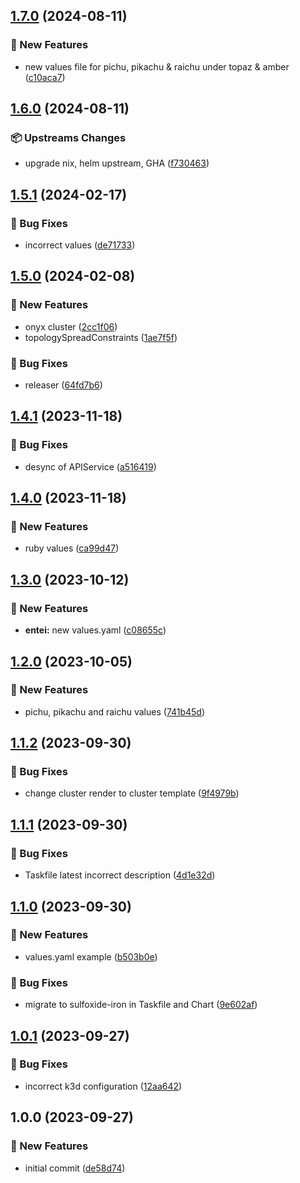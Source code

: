 ## [1.7.0](https://github.com/AtomiCloud/sulfoxide.iron/compare/v1.6.0...v1.7.0) (2024-08-11)


### 🚀 New Features

* new values file for pichu, pikachu & raichu under topaz & amber ([c10aca7](https://github.com/AtomiCloud/sulfoxide.iron/commit/c10aca70c0cef5d51e1855f7e725625fb011579d))

## [1.6.0](https://github.com/AtomiCloud/sulfoxide.iron/compare/v1.5.1...v1.6.0) (2024-08-11)


### 📦 Upstreams Changes

* upgrade nix, helm upstream, GHA ([f730463](https://github.com/AtomiCloud/sulfoxide.iron/commit/f730463019c9e27ba0fd67965672ac8e647561be))

## [1.5.1](https://github.com/AtomiCloud/sulfoxide.iron/compare/v1.5.0...v1.5.1) (2024-02-17)


### 🐛 Bug Fixes

* incorrect values ([de71733](https://github.com/AtomiCloud/sulfoxide.iron/commit/de71733415f22091074db2f343cad068f8bf5480))

## [1.5.0](https://github.com/AtomiCloud/sulfoxide.iron/compare/v1.4.1...v1.5.0) (2024-02-08)


### 🚀 New Features

* onyx cluster ([2cc1f06](https://github.com/AtomiCloud/sulfoxide.iron/commit/2cc1f063227290563a532ca27abbc5e0dbdac02f))
* topologySpreadConstraints ([1ae7f5f](https://github.com/AtomiCloud/sulfoxide.iron/commit/1ae7f5f03ec74e4dc886944f417c97e8352755dc))


### 🐛 Bug Fixes

* releaser ([64fd7b6](https://github.com/AtomiCloud/sulfoxide.iron/commit/64fd7b6f0a7874f27f0cf5e9a18a88ef4a9d9d52))

## [1.4.1](https://github.com/AtomiCloud/sulfoxide.iron/compare/v1.4.0...v1.4.1) (2023-11-18)


### 🐛 Bug Fixes

* desync of APIService ([a516419](https://github.com/AtomiCloud/sulfoxide.iron/commit/a516419515bc56786f994c3454e4dc1acfcb0731))

## [1.4.0](https://github.com/AtomiCloud/sulfoxide.iron/compare/v1.3.0...v1.4.0) (2023-11-18)


### 🚀 New Features

* ruby values ([ca99d47](https://github.com/AtomiCloud/sulfoxide.iron/commit/ca99d47e1fd2fed58f18e2a1917f53b00da6a607))

## [1.3.0](https://github.com/AtomiCloud/sulfoxide.iron/compare/v1.2.0...v1.3.0) (2023-10-12)


### 🚀 New Features

* **entei:** new values.yaml ([c08655c](https://github.com/AtomiCloud/sulfoxide.iron/commit/c08655c22a54175df0a5d87181076031d35c574a))

## [1.2.0](https://github.com/AtomiCloud/sulfoxide.iron/compare/v1.1.2...v1.2.0) (2023-10-05)


### 🚀 New Features

* pichu, pikachu and raichu values ([741b45d](https://github.com/AtomiCloud/sulfoxide.iron/commit/741b45de24ded03aa9cfff119cf9ba274f116c37))

## [1.1.2](https://github.com/AtomiCloud/sulfoxide.iron/compare/v1.1.1...v1.1.2) (2023-09-30)


### 🐛 Bug Fixes

* change cluster render to cluster template ([9f4979b](https://github.com/AtomiCloud/sulfoxide.iron/commit/9f4979be24b7fc3404cf2669f94c225ea4557094))

## [1.1.1](https://github.com/AtomiCloud/sulfoxide.iron/compare/v1.1.0...v1.1.1) (2023-09-30)


### 🐛 Bug Fixes

* Taskfile latest incorrect description ([4d1e32d](https://github.com/AtomiCloud/sulfoxide.iron/commit/4d1e32d1bcb6a316d0beab05c42b37ff4a5537c4))

## [1.1.0](https://github.com/AtomiCloud/sulfoxide.iron/compare/v1.0.1...v1.1.0) (2023-09-30)


### 🚀 New Features

* values.yaml example ([b503b0e](https://github.com/AtomiCloud/sulfoxide.iron/commit/b503b0e9586e25de06d8e3ee8af035b40190295b))


### 🐛 Bug Fixes

* migrate to sulfoxide-iron in Taskfile and Chart ([9e602af](https://github.com/AtomiCloud/sulfoxide.iron/commit/9e602af93bcd10262296cdb529f34720a5044769))

## [1.0.1](https://github.com/AtomiCloud/sulfoxide.iron/compare/v1.0.0...v1.0.1) (2023-09-27)


### 🐛 Bug Fixes

* incorrect k3d configuration ([12aa642](https://github.com/AtomiCloud/sulfoxide.iron/commit/12aa642d5bc679319d6066a63b18dd09cf987443))

## 1.0.0 (2023-09-27)


### 🚀 New Features

* initial commit ([de58d74](https://github.com/AtomiCloud/sulfoxide.iron/commit/de58d7402ff47c8dd6d1d15dd1bf522e70aca736))
